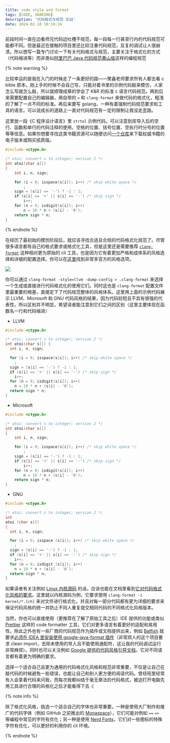 ```yaml
---
title: code style and format
tags: [CODE, SHARING]
description: '代码格式与规范 实战'
date: 2024-02-18 10:19:24
---
```


前段时间一直在边看师兄代码边吐槽不规范，每一段每一行甚至行内的代码规范可能都不同。但是最近在接触的项目里还比较注重代码规范，反复的调试让人很崩溃。所以想写一篇专门讨论一下有关代码格式与规范，主要关注于格式化的方式（代码缩进等）而非类似[阿里巴巴 Java 代码规范黄山版](https://github.com/alibaba/p3c)这样的编程规范

{% note warning %}

比较幸运的是我在入门的时候走了一条更好的路——樊鑫老师要求所有人都去看 c bible 原本。刚上手的时候不会自己写，只能对着书里的示例代码敲来模仿，人家怎么写就怎么敲，所以就顺理成章的学会了 K&R 的标准 c 语言代码规范。再到后来需要配置自己的编辑器，用自带的 `=` 和 `clang-format` 来做代码的格式化，粗浅的了解了一点不同的标准。再后来要写 golang，一种有着强制代码规范要求和工具的语言。可以说成长的道路上一直对代码规范有一定的限制让我没走歪路。

这里放一段《C 程序设计语言》里 `strtol` 示例代码。可以注意到库导入后的空行、函数和单行的代码注释的使用、空格的位置、括号位置、空执行时分号的位置等等信息。如果你想要寻找这类书籍资源可以随便访问[一个仓库](https://github.com/PongsInk/LearningResource)来下载权威书籍的电子版本或购买纸质版。

```c
#include <ctype.h>

/* atoi: convert s to integer; version 2 */
int atoi(char s[])
{
    int i, n, sign;

    for (i = 0; isspace(s[i]); i++) /* skip white space */
        ;
    sign = (s[i] == '-') ? -1 : 1;
    if (s[i] == '+' || s[i] == '-') /* skip sign */
        i++;
    for (n = 0; isdigit(s[i]); i++)
        n = 10 * n + (s[i] - '0');
    return sign * n;
}
```

{% endnote %}

在经历了最初始的模仿阶段后，就应该寻找合适且合规的代码格式化规范了。尽管很多语言都有自己的格式要求或格式化工具，但是这里还是需要推荐 [`clang-format`](https://clang.llvm.org/docs/ClangFormat.html) 这种相对更为原始的 cli 工具，也是因为它有着更加严格和成体系的风格选择和详细的配置选择。你可以在[这里](https://clang.llvm.org/docs/ClangFormatStyleOptions.html)找到非常多官方的风格选项。

<img src="https://augists-upic.oss-cn-qingdao.aliyuncs.com/uPic/Screen Shot 2024-02-19 at 22.56.52.png"/>

你可以通过 `clang-format -style=llvm -dump-config > .clang-format` 来选择一个生成或直接进行代码格式化的使用它们。同时这也是 `clang-format` 配置文件里最重要的根基，直接定下了代码规范整体的风格体系。这里用上面的示例代码展示 LLVM、Microsoft 和 GNU 代码风格的结果，因为代码较短且不具有很强的代表性，所以区别并不明显，希望读者能注意到它们之间的区别（这里主要体现在函数名一行和代码缩进）

* LLVM

```c
#include <ctype.h>

/* atoi: convert s to integer; version 2 */
int atoi(char s[]) {
  int i, n, sign;

  for (i = 0; isspace(s[i]); i++) /* skip white space */
    ;
  sign = (s[i] == '-') ? -1 : 1;
  if (s[i] == '+' || s[i] == '-') /* skip sign */
    i++;
  for (n = 0; isdigit(s[i]); i++)
    n = 10 * n + (s[i] - '0');
  return sign * n;
}
```

* Microsoft

```c
#include <ctype.h>

/* atoi: convert s to integer; version 2 */
int atoi(char s[])
{
    int i, n, sign;

    for (i = 0; isspace(s[i]); i++) /* skip white space */
        ;
    sign = (s[i] == '-') ? -1 : 1;
    if (s[i] == '+' || s[i] == '-') /* skip sign */
        i++;
    for (n = 0; isdigit(s[i]); i++)
        n = 10 * n + (s[i] - '0');
    return sign * n;
}
```

* GNU

```c
#include <ctype.h>

/* atoi: convert s to integer; version 2 */
int
atoi (char s[])
{
  int i, n, sign;

  for (i = 0; isspace (s[i]); i++) /* skip white space */
    ;
  sign = (s[i] == '-') ? -1 : 1;
  if (s[i] == '+' || s[i] == '-') /* skip sign */
    i++;
  for (n = 0; isdigit (s[i]); i++)
    n = 10 * n + (s[i] - '0');
  return sign * n;
}
```

如果读者有关注例如 [Linux 内核源码](https://github.com/torvalds/linux) 的话，应该也能在文档里看到[它对代码格式化风格的要求](https://github.com/torvalds/linux/blob/master/Documentation/process/clang-format.rst)。这里就以内核源码为例，它要求使用 `clang-format -i kernel/*.[ch]` 来对文件进行格式化，并且对每一部分代码都有更为详细的要求来保证代码风格的统一并防止不同人重复提交相同代码的不同格式化风格版本。

当然，你也可以直接使用（更推荐在了解了原始工具之后）IDE 提供的功能或类似 [Prettier](https://prettier.io/) 这样的 code formatter 工具，它们对更多语言有着更好的适配和易用性。除此之外也有一些厂商的代码规范作为插件或文档提供出来，例如 [Batfish](https://github.com/batfish/batfish) 就要求[必须在 IDEA 里安装使用 google-java-format 插件](https://github.com/batfish/batfish/tree/master/docs/intellij_setup)（非常烦人的这个项目要求 clean import，去除未使用的导入且不能使用通配符，这让我的代码调试运行非常麻烦）。同时也可以关注例如 [Google 提供的代码风格引导文档](https://google.github.io/styleguide/)，它对不同语言都有着更为明确的要求。

选择一个适合自己且更为通用的代码格式化风格和规范非常重要，不仅是让自己在敲代码的时候避免一些错误，也能让自己和别人更方便的阅读代码。曾经班里经常有人会拿着代码来问我，而每次我都纠结于毫无章法的代码格式，被迫打开电脑先用工具进行合理的风格化之后才能看得下去 :(

{% note info %}

除了格式化风格，挑选一个适合自己的字体也非常重要。一种是使用大厂制作和推广的代码字体（例如 GitHub 之前推出的 [Monaspace](https://monaspace.githubnext.com/)），它们可能对例如 `==` `=>` 等编程中常见的字符有优化；另一种是使用 [Nerd Fonts](https://www.nerdfonts.com/)，它们对一些图标的特殊字符有优化，可以更好的利用你的 cli 环境。

{% endnote %}
